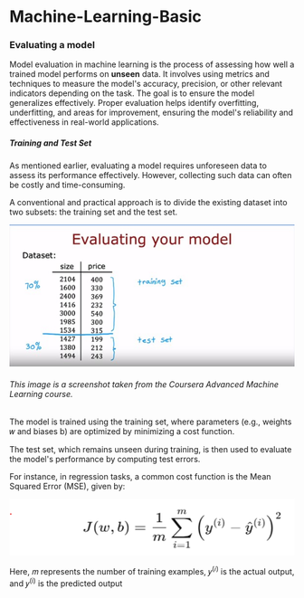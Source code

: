 # Machine-Learning-Basic

### Evaluating a model
Model evaluation in machine learning is the process of assessing how well a trained model performs on <b>unseen</b> data. It involves using metrics and techniques to measure the model's accuracy, precision, or other relevant indicators depending on the task. The goal is to ensure the model generalizes effectively. Proper evaluation helps identify overfitting, underfitting, and areas for improvement, ensuring the model's reliability and effectiveness in real-world applications.

##### Training and Test Set
As mentioned earlier, evaluating a model requires unforeseen data to assess its performance effectively. However, collecting such data can often be costly and time-consuming.

A conventional and practical approach is to divide the existing dataset into two subsets: the training set and the test set.

<div style="text-align: center;">
<img src="./images/train test set.jpg" alt="train test set" width="600">
</div>
<h6>This image is a screenshot taken from the Coursera Advanced Machine Learning course.</h6>

The model is trained using the training set, where parameters (e.g., weights 𝑤 and biases b) are optimized by minimizing a cost function.

The test set, which remains unseen during training, is then used to evaluate the model's performance by computing test errors.

For instance, in regression tasks, a common cost function is the Mean Squared Error (MSE), given by: 
<div style="text-align: center;">
<img src="./images/errorformula.png" alt="Squared Error Cost" width="600" height="100">
</div>

Here, 𝑚 represents the number of training examples, 𝑦<sup>(𝑖)</sup> is the actual output, and 𝑦<sup>(i)</sup> is the predicted output
